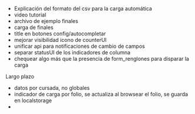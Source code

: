 * Explicación del formato del csv para la carga automática
* video tutorial
* archivo de ejemplo finales
* carga de finales
* title en  botones config/autocompletar
* mejorar visibilidad icono de counterUI
* unificar api para notificaciones de cambio de campos
* separar statusUI de los indicadores de columna
* chequear algo más que la presencia de form_renglones para disparar la carga


Largo plazo

* datos por cursada, no globales
* indicador de carga por folio, se actualiza al browsear el folio, se guarda en localstorage
* 